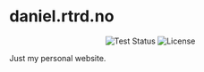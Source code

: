 # daniel.rtrd.no

<p align="center">
<img src="https://github.com/danielrtrd/daniel.rtrd.no/workflows/Laravel/badge.svg" alt="Test Status">
<img src="https://img.shields.io/github/license/danielrtrd/daniel.rtrd.no" alt="License">
</p>

Just my personal website.